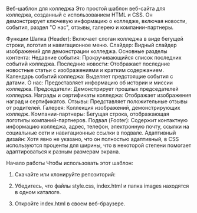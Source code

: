 Веб-шаблон для колледжа
Это простой шаблон веб-сайта для колледжа, созданный с использованием HTML и CSS. 
Он демонстрирует ключевую информацию о колледже, включая новости, события, раздел "О нас", отзывы, галерею и компании-партнеры.

Функции
Шапка (Header): Включает слоган колледжа в виде бегущей строки, логотип и навигационное меню.
Слайдер: Видный слайдер изображений для демонстрации колледжа.
Основные разделы контента:
Недавние события: Прокручивающийся список последних событий колледжа.
Последние новости: Отображает последние новостные статьи с изображениями и кратким содержанием.
Календарь событий колледжа: Выделяет предстоящие события с датами.
О нас: Предоставляет информацию об истории и миссии колледжа.
Председатели: Демонстрирует прошлых председателей колледжа.
Награды и сертификаты колледжа: Отображает изображения наград и сертификатов.
Отзывы: Представляет положительные отзывы от родителей.
Галерея: Коллекция изображений, демонстрирующих колледж.
Компании-партнеры: Бегущая строка, отображающая логотипы компаний-партнеров.
Подвал (Footer): Содержит контактную информацию колледжа, адрес, телефон, электронную почту, 
ссылки на социальные сети и навигационные ссылки в подвале.
Адаптивный дизайн: Хотя явно не указано, что он полностью адаптивный, в CSS используются проценты для ширины, 
что в некоторой степени помогает адаптироваться к разным размерам экрана.

Начало работы
Чтобы использовать этот шаблон:

1. Скачайте или клонируйте репозиторий:

2. Убедитесь, что файлы style.css, index.html и папка images находятся в одном каталоге.

3. Откройте index.html в своем веб-браузере.
